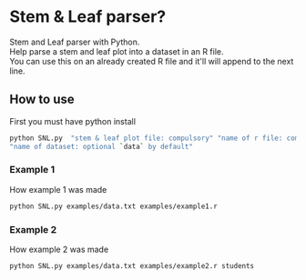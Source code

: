 # Stem & Leaf parser? 

Stem and Leaf parser with Python.  
Help parse a stem and leaf plot into a dataset in an R file.  
You can use this on an already created R file and it'll will append to the next line.


## How to use
First you must have python install

```sh
python SNL.py  "stem & leaf plot file: compulsory" "name of r file: compulsory"
"name of dataset: optional `data` by default"
```

### Example 1
How example 1 was made
```sh
python SNL.py examples/data.txt examples/example1.r
```

### Example 2
How example 2 was made
```sh
python SNL.py examples/data.txt examples/example2.r students
```
